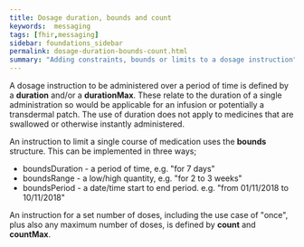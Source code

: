 ```yaml
---
title: Dosage duration, bounds and count
keywords:  messaging
tags: [fhir,messaging]
sidebar: foundations_sidebar
permalink: dosage-duration-bounds-count.html
summary: "Adding constraints, bounds or limits to a dosage instruction"
---
```




A dosage instruction to be administered over a period of time is defined by a **duration** and/or a **durationMax**. These relate to the duration of a single administration so would be applicable for an infusion or potentially a transdermal patch. The use of duration does not apply to medicines that are swallowed or otherwise instantly administered.

An instruction to limit a single course of medication uses the **bounds** structure. This can be implemented in three ways;
  * boundsDuration - a period of time, e.g. "for 7 days"
  * boundsRange - a low/high quantity, e.g. "for 2 to 3 weeks"
  * boundsPeriod - a date/time start to end period. e.g. "from 01/11/2018 to 10/11/2018" 

An instruction for a set number of doses, including the use case of "once", plus also any maximum number of doses, is defined by **count** and **countMax**.
  
<script src="https://gist.github.com/RobertGoochUK/021a2e6a7b726dca4e4ce61269ddc508.js"></script>